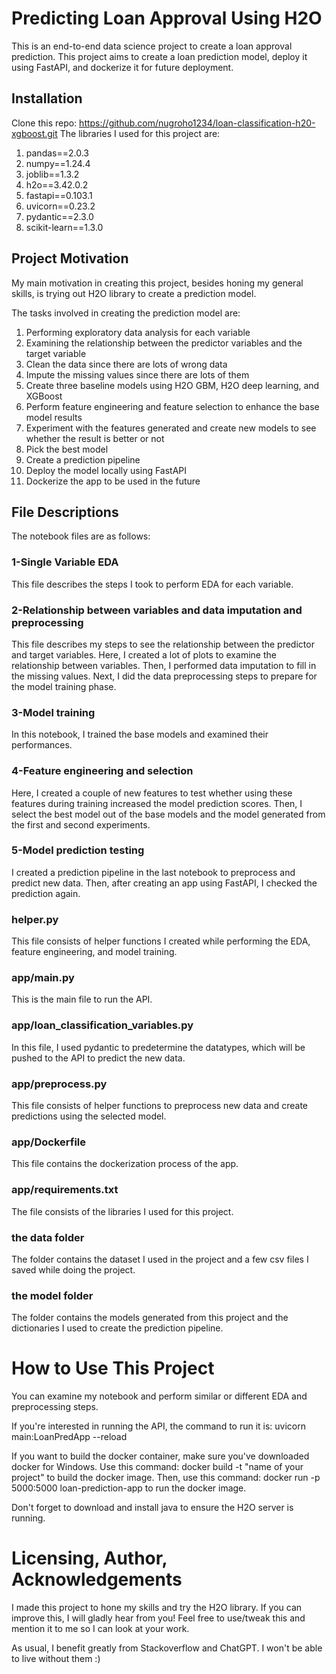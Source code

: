 # Predicting Loan Approval Using H2O
This is an end-to-end data science project to create a loan approval prediction. This project aims to create a loan prediction model, deploy it using FastAPI, and dockerize it for future deployment.

## Installation
Clone this repo: https://github.com/nugroho1234/loan-classification-h20-xgboost.git
The libraries I used for this project are:
1. pandas==2.0.3
2. numpy==1.24.4
3. joblib==1.3.2
4. h2o==3.42.0.2
5. fastapi==0.103.1
6. uvicorn==0.23.2
7. pydantic==2.3.0
8. scikit-learn==1.3.0

## Project Motivation
My main motivation in creating this project, besides honing my general skills, is trying out H2O library to create a prediction model. 

The tasks involved in creating the prediction model are:
1. Performing exploratory data analysis for each variable
2. Examining the relationship between the predictor variables and the target variable
3. Clean the data since there are lots of wrong data
4. Impute the missing values since there are lots of them
5. Create three baseline models using H2O GBM, H2O deep learning, and XGBoost
6. Perform feature engineering and feature selection to enhance the base model results
7. Experiment with the features generated and create new models to see whether the result is better or not
8. Pick the best model
9. Create a prediction pipeline
10. Deploy the model locally using FastAPI
11. Dockerize the app to be used in the future

## File Descriptions
The notebook files are as follows:
### 1-Single Variable EDA
This file describes the steps I took to perform EDA for each variable.
### 2-Relationship between variables and data imputation and preprocessing
This file describes my steps to see the relationship between the predictor and target variables. Here, I created a lot of plots to examine the relationship between variables. Then, I performed data imputation to fill in the missing values. Next, I did the data preprocessing steps to prepare for the model training phase. 
### 3-Model training
In this notebook, I trained the base models and examined their performances.
### 4-Feature engineering and selection
Here, I created a couple of new features to test whether using these features during training increased the model prediction scores. Then, I select the best model out of the base models and the model generated from the first and second experiments.
### 5-Model prediction testing
I created a prediction pipeline in the last notebook to preprocess and predict new data. Then, after creating an app using FastAPI, I checked the prediction again.
### helper.py
This file consists of helper functions I created while performing the EDA, feature engineering, and model training.
### app/main.py
This is the main file to run the API.
### app/loan_classification_variables.py
In this file, I used pydantic to predetermine the datatypes, which will be pushed to the API to predict the new data.
### app/preprocess.py
This file consists of helper functions to preprocess new data and create predictions using the selected model.
### app/Dockerfile
This file contains the dockerization process of the app.
### app/requirements.txt
The file consists of the libraries I used for this project.
### the data folder
The folder contains the dataset I used in the project and a few csv files I saved while doing the project.
### the model folder
The folder contains the models generated from this project and the dictionaries I used to create the prediction pipeline.

# How to Use This Project
You can examine my notebook and perform similar or different EDA and preprocessing steps. 

If you're interested in running the API, the command to run it is:
uvicorn main:LoanPredApp --reload

If you want to build the docker container, make sure you've downloaded docker for Windows. Use this command:
docker build -t "name of your project" 
to build the docker image. Then, use this command:
docker run -p 5000:5000 loan-prediction-app
to run the docker image.

Don't forget to download and install java to ensure the H2O server is running.

# Licensing, Author, Acknowledgements
I made this project to hone my skills and try the H2O library. If you can improve this, I will gladly hear from you! Feel free to use/tweak this and mention it to me so I can look at your work.

As usual, I benefit greatly from Stackoverflow and ChatGPT. I won't be able to live without them :)
